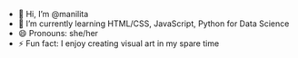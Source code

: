 - 👋 Hi, I’m @manilita
- 🌱 I’m currently learning HTML/CSS, JavaScript, Python for Data Science
- 😄 Pronouns: she/her
- ⚡ Fun fact: I enjoy creating visual art in my spare time

<!---
manilita/manilita is a ✨ special ✨ repository because its `README.md` (this file) appears on your GitHub profile.
You can click the Preview link to take a look at your changes.
--->
